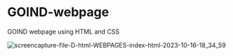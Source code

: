 # GOIND-webpage
GOIND webpage using HTML and CSS

![screencapture-file-D-html-WEBPAGES-index-html-2023-10-16-18_34_59](https://github.com/Krupat2003/GOIND-webpage/assets/138984890/6ef8265c-f137-444c-9e0f-219a421db44d)
